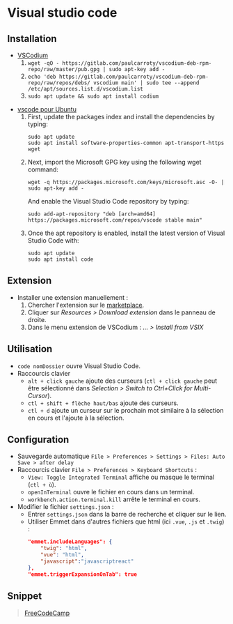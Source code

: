 # Visual studio code

## Installation

- [VSCodium](https://vscodium.com/)
    1. `wget -qO - https://gitlab.com/paulcarroty/vscodium-deb-rpm-repo/raw/master/pub.gpg | sudo apt-key add -`
    1. `echo 'deb https://gitlab.com/paulcarroty/vscodium-deb-rpm-repo/raw/repos/debs/ vscodium main' | sudo tee --append /etc/apt/sources.list.d/vscodium.list`
    1. `sudo apt update && sudo apt install codium`
* [vscode pour Ubuntu](https://linuxize.com/post/how-to-install-visual-studio-code-on-ubuntu-18-04/)
    1. First, update the packages index and install the dependencies by typing:
        ```
        sudo apt update
        sudo apt install software-properties-common apt-transport-https wget
        ```
    2. Next, import the Microsoft GPG key using the following wget command:
        ```
        wget -q https://packages.microsoft.com/keys/microsoft.asc -O- | sudo apt-key add -
        ```
        And enable the Visual Studio Code repository by typing:
        ```
        sudo add-apt-repository "deb [arch=amd64] https://packages.microsoft.com/repos/vscode stable main"
        ```
    3. Once the apt repository is enabled, install the latest version of Visual Studio Code with:
        ```
        sudo apt update
        sudo apt install code
        ```

## Extension

- Installer une extension manuellement :
    1. Chercher l'extension sur le [marketplace](https://marketplace.visualstudio.com/VSCode).
    1. Cliquer sur *Resources > Download extension* dans le panneau de droite.
    1. Dans le menu extension de VSCodium : *... > Install from VSIX*

## Utilisation

* `code nomDossier` ouvre Visual Studio Code.
* Raccourcis clavier
    * `alt + click gauche` ajoute des curseurs (`ctl + click gauche` peut être sélectionné dans *Selection > Switch to Ctrl+Click for Multi-Cursor*).
    * `ctl + shift + flèche haut/bas` ajoute des curseurs.
    * `ctl + d` ajoute un curseur sur le prochain mot similaire à la sélection en cours et l'ajoute à la sélection.

## Configuration

* Sauvegarde automatique `File > Preferences > Settings > Files: Auto Save > after delay`
* Raccourcis clavier `File > Preferences > Keyboard Shortcuts` :
    * `View: Toggle Integrated Terminal` affiche ou masque le terminal (`ctl + ù`).
    * `openInTerminal` ouvre le fichier en cours dans un terminal.
    * `workbench.action.terminal.kill` arrête le terminal en cours.
* Modifier le fichier `settings.json` :
    * Entrer `settings.json` dans la barre de recherche et cliquer sur le lien.
    * Utiliser Emmet dans d'autres fichiers que html (ici `.vue`, `.js` et `.twig`) :
        ```json
        "emmet.includeLanguages": {
            "twig": "html",
            "vue": "html",
            "javascript":"javascriptreact"
        },
        "emmet.triggerExpansionOnTab": true
        ```

## Snippet

> [FreeCodeCamp](https://www.freecodecamp.org/news/definitive-guide-to-snippets-visual-studio-code/)